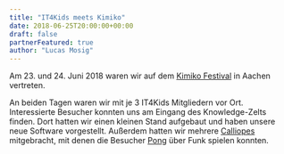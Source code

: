 ```yaml
---
title: "IT4Kids meets Kimiko"
date: 2018-06-25T20:00:00+00:00
draft: false
partnerFeatured: true
author: "Lucas Mosig"
---
```


Am 23. und 24. Juni 2018 waren wir auf dem <a href="https://campus.kimiko-festival.de" target="_blank">Kimiko Festival</a> in Aachen vertreten.

An beiden Tagen waren wir mit je 3 IT4Kids Mitgliedern vor Ort. Interessierte Besucher konnten uns am Eingang des Knowledge-Zelts finden. Dort hatten wir einen kleinen Stand aufgebaut und haben unsere neue Software vorgestellt. Außerdem hatten wir mehrere <a href="https://calliope.cc/" target="_blank">Calliopes</a> mitgebracht, mit denen die Besucher <a href="https://de.wikipedia.org/wiki/Pong" target="_blank">Pong</a> über Funk spielen konnten.
